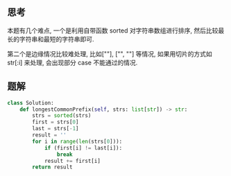 ## 思考

本题有几个难点, 一个是利用自带函数 sorted 对字符串数组进行排序, 然后比较最长的字符串和最短的字符串即可.

第二个是边缘情况比较难处理, 比如[""], ["", ""] 等情况, 如果用切片的方式如 str[:i] 来处理, 会出现部分 case 不能通过的情况.

## 题解

```python
class Solution:
    def longestCommonPrefix(self, strs: list[str]) -> str:
        strs = sorted(strs)
        first = strs[0]
        last = strs[-1]
        result = ''
        for i in range(len(strs[0])):
            if (first[i] != last[i]):
                break
            result += first[i]
        return result
```

